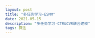 ```yaml
---
layout: post
title: "多任务学习-ESMM"
date: 2021-05-15
description: "多任务学习-CTR&CVR联合建模"
tags: 算法
---
```


